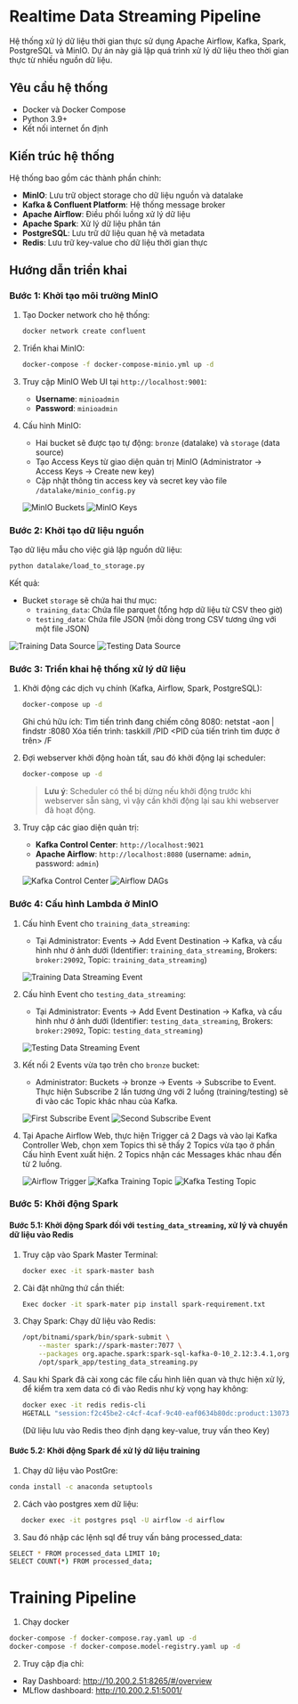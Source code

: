 # Realtime Data Streaming Pipeline

Hệ thống xử lý dữ liệu thời gian thực sử dụng Apache Airflow, Kafka, Spark, PostgreSQL và MinIO. 
Dự án này giả lập quá trình xử lý dữ liệu theo thời gian thực từ nhiều nguồn dữ liệu.

## Yêu cầu hệ thống
- Docker và Docker Compose
- Python 3.9+
- Kết nối internet ổn định

## Kiến trúc hệ thống
Hệ thống bao gồm các thành phần chính:
- **MinIO**: Lưu trữ object storage cho dữ liệu nguồn và datalake
- **Kafka & Confluent Platform**: Hệ thống message broker
- **Apache Airflow**: Điều phối luồng xử lý dữ liệu
- **Apache Spark**: Xử lý dữ liệu phân tán
- **PostgreSQL**: Lưu trữ dữ liệu quan hệ và metadata
- **Redis**: Lưu trữ key-value cho dữ liệu thời gian thực

## Hướng dẫn triển khai

### Bước 1: Khởi tạo môi trường MinIO
1. Tạo Docker network cho hệ thống:
   ```bash
   docker network create confluent
   ```

2. Triển khai MinIO:
   ```bash
   docker-compose -f docker-compose-minio.yml up -d
   ```

3. Truy cập MinIO Web UI tại `http://localhost:9001`:
   - **Username**: `minioadmin`
   - **Password**: `minioadmin`

4. Cấu hình MinIO:
   - Hai bucket sẽ được tạo tự động: `bronze` (datalake) và `storage` (data source)
   - Tạo Access Keys từ giao diện quản trị MinIO (Administrator → Access Keys → Create new key)
   - Cập nhật thông tin access key và secret key vào file `/datalake/minio_config.py`

   ![MinIO Buckets](images/minio_buckets.png)
   ![MinIO Keys](images/minio_keys.png)

### Bước 2: Khởi tạo dữ liệu nguồn
Tạo dữ liệu mẫu cho việc giả lập nguồn dữ liệu:

```bash
python datalake/load_to_storage.py
```

Kết quả:
- Bucket `storage` sẽ chứa hai thư mục:
  - `training_data`: Chứa file parquet (tổng hợp dữ liệu từ CSV theo giờ)
  - `testing_data`: Chứa file JSON (mỗi dòng trong CSV tương ứng với một file JSON)

![Training Data Source](images/minio_training_source.png)
![Testing Data Source](images/minio_testing_source.png)

### Bước 3: Triển khai hệ thống xử lý dữ liệu
1. Khởi động các dịch vụ chính (Kafka, Airflow, Spark, PostgreSQL):
   ```bash
   docker-compose up -d
   ```
   Ghi chú hữu ích:
      Tìm tiến trình đang chiếm công 8080: netstat -aon | findstr :8080
      Xóa tiến trình: taskkill /PID <PID của tiến trình tìm được ở trên> /F

2. Đợi webserver khởi động hoàn tất, sau đó khởi động lại scheduler:
   ```bash
   docker-compose up -d
   ```
   > **Lưu ý**: Scheduler có thể bị dừng nếu khởi động trước khi webserver sẵn sàng, vì vậy cần khởi động lại sau khi webserver đã hoạt động.

3. Truy cập các giao diện quản trị:
   - **Kafka Control Center**: `http://localhost:9021`
   - **Apache Airflow**: `http://localhost:8080` (username: `admin`, password: `admin`)

   ![Kafka Control Center](images/kafka_controller.png)
   ![Airflow DAGs](images/airflow_dags.png)

### Bước 4: Cấu hình Lambda ở MinIO

1. Cấu hình Event cho `training_data_streaming`:
   - Tại Administrator: Events → Add Event Destination → Kafka, và cấu hình như ở ảnh dưới (Identifier: `training_data_streaming`, Brokers: `broker:29092`, Topic: `training_data_streaming`)

   ![Training Data Streaming Event](images/training_data_streaming_event.png)

2. Cấu hình Event cho `testing_data_streaming`:
   - Tại Administrator: Events → Add Event Destination → Kafka, và cấu hình như ở ảnh dưới (Identifier: `testing_data_streaming`, Brokers: `broker:29092`, Topic: `testing_data_streaming`)

   ![Testing Data Streaming Event](images/testing_data_streaming.event.png)

3. Kết nối 2 Events vừa tạo trên cho `bronze` bucket:
   - Administrator: Buckets → bronze → Events → Subscribe to Event. Thực hiện Subscribe 2 lần tương ứng với 2 luồng (training/testing) sẽ đi vào các Topic khác nhau của Kafka.

   ![First Subscribe Event](images/first_subscribe_event.png)
   ![Second Subscribe Event](images/second_subscribe_event.png)

4. Tại Apache Airflow Web, thực hiện Trigger cả 2 Dags và vào lại Kafka Controller Web, chọn xem Topics thì sẽ thấy 2 Topics vừa tạo ở phần Cấu hình Event xuất hiện. 2 Topics nhận các Messages khác nhau đến từ 2 luồng.

   ![Airflow Trigger](images/airflow_trigger.png)
   ![Kafka Training Topic](images/kafka_training_topic.png)
   ![Kafka Testing Topic](images/kafka_testing_topic.png)

### Bước 5: Khởi động Spark

#### Bước 5.1: Khởi động Spark đối với `testing_data_streaming`, xử lý và chuyển dữ liệu vào Redis
1. Truy cập vào Spark Master Terminal:
   ```bash
   docker exec -it spark-master bash
   ```
2. Cài đặt những thứ cần thiết:
   ```bash
   Exec docker -it spark-mater pip install spark-requirement.txt
   ```
3. Chạy Spark:
   Chạy dữ liệu vào Redis:
   ```bash
   /opt/bitnami/spark/bin/spark-submit \
       --master spark://spark-master:7077 \
       --packages org.apache.spark:spark-sql-kafka-0-10_2.12:3.4.1,org.apache.hadoop:hadoop-aws:3.3.4,com.amazonaws:aws-java-sdk-bundle:1.12.262 \
       /opt/spark_app/testing_data_streaming.py
   ```
3. Sau khi Spark đã cài xong các file cấu hình liên quan và thực hiện xử lý, để kiểm tra xem data có đi vào Redis như kỳ vọng hay không:
   ```bash
   docker exec -it redis redis-cli 
   HGETALL "session:f2c45be2-c4cf-4caf-9c40-eaf0634b80dc:product:1307353"
   ```
   (Dữ liệu lưu vào Redis theo định dạng key-value, truy vấn theo Key)

#### Bước 5.2: Khởi động Spark để xử lý dữ liệu training
   1. Chạy dữ liệu vào PostGre:
   ```bash
   conda install -c anaconda setuptools
   ```
   
   2. Cách vào postgres xem dữ liệu: 

   ```bash
      docker exec -it postgres psql -U airflow -d airflow
   ```
   3. Sau đó nhập các lệnh sql để truy vấn bảng processed_data:
   ```bash
   SELECT * FROM processed_data LIMIT 10;
   SELECT COUNT(*) FROM processed_data;
   ```
# Training Pipeline
   1. Chạy docker
   ```bash
   docker-compose -f docker-compose.ray.yaml up -d
   docker-compose -f docker-compose.model-registry.yaml up -d
   ```
   2. Truy cập địa chỉ:
   - Ray Dashboard: http://10.200.2.51:8265/#/overview
   - MLflow dashboard: http://10.200.2.51:5001/

